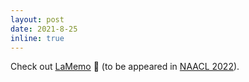 ```yaml
---
layout: post
date: 2021-8-25
inline: true
---
```


Check out [LaMemo](https://arxiv.org/abs/2204.07341) :memo: (to be appeared in [NAACL 2022](https://2022.naacl.org)).
